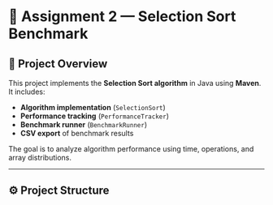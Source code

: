 # 📘 Assignment 2 — Selection Sort Benchmark

## 🧩 Project Overview
This project implements the **Selection Sort algorithm** in Java using **Maven**.  
It includes:
- **Algorithm implementation** (`SelectionSort`)
- **Performance tracking** (`PerformanceTracker`)
- **Benchmark runner** (`BenchmarkRunner`)
- **CSV export** of benchmark results

The goal is to analyze algorithm performance using time, operations, and array distributions.

---

## ⚙️ Project Structure

